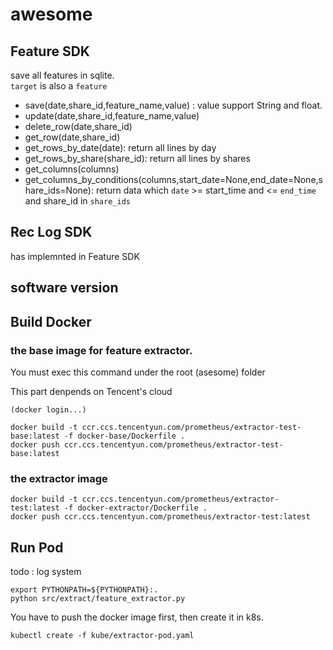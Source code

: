 # awesome

## Feature SDK
save all features in sqlite.    
`target` is also a `feature`

- save(date,share_id,feature_name,value) : value support String and float.
- update(date,share_id,feature_name,value)
- delete_row(date,share_id)
- get_row(date,share_id)
- get_rows_by_date(date): return all lines by day
- get_rows_by_share(share_id): return all lines by shares
- get_columns(columns)
- get_columns_by_conditions(columns,start_date=None,end_date=None,share_ids=None): return data which `date` >= start_time and <= `end_time` and share_id in `share_ids`


## Rec Log SDK
has implemnted in Feature SDK



## software version


## Build Docker

### the base image for feature extractor. 
You must exec this command under the root (asesome) folder

This part denpends on Tencent's cloud
```
(docker login...)

```
```
docker build -t ccr.ccs.tencentyun.com/prometheus/extractor-test-base:latest -f docker-base/Dockerfile .
docker push ccr.ccs.tencentyun.com/prometheus/extractor-test-base:latest
```


### the extractor image
```
docker build -t ccr.ccs.tencentyun.com/prometheus/extractor-test:latest -f docker-extractor/Dockerfile .
docker push ccr.ccs.tencentyun.com/prometheus/extractor-test:latest
```

## Run Pod

todo : log system
```
export PYTHONPATH=${PYTHONPATH}:.
python src/extract/feature_extractor.py
```

You have to push the docker image first, then create it in k8s.
```
kubectl create -f kube/extractor-pod.yaml
```